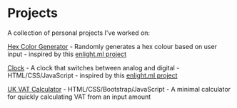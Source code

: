 # Projects
A collection of personal projects I've worked on:

[Hex Color Generator](https://leoreeves.github.io/Projects/Hex%20Color%20Generator/) - Randomly generates a hex colour based on user input - inspired by this [enlight.ml project](https://enlight.ml/projects/color/color-generator.html)

[Clock](https://leoreeves.github.io/Projects/Clock/) - A clock that switches between analog and digital - HTML/CSS/JavaScript - inspired by this [enlight.ml project](https://enlight.ml/projects/clock/clock.html)

[UK VAT Calculator](https://leoreeves.github.io/Projects/UK-VAT-Calculator/) - HTML/CSS/Bootstrap/JavaScript - A minimal calculator for quickly calculating VAT from an input amount
